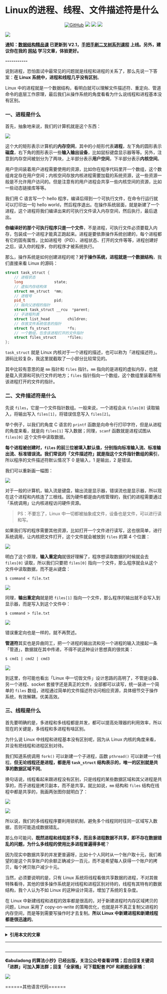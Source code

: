 # Linux的进程、线程、文件描述符是什么

<p align='center'>
<a href="https://github.com/labuladong/fucking-algorithm" target="view_window"><img alt="GitHub" src="https://img.shields.io/github/stars/labuladong/fucking-algorithm?label=Stars&style=flat-square&logo=GitHub"></a>
<a href="https://appktavsiei5995.pc.xiaoe-tech.com/index" target="_blank"><img class="my_header_icon" src="https://img.shields.io/static/v1?label=精品课程&message=查看&color=pink&style=flat"></a>
<a href="https://www.zhihu.com/people/labuladong"><img src="https://img.shields.io/badge/%E7%9F%A5%E4%B9%8E-@labuladong-000000.svg?style=flat-square&logo=Zhihu"></a>
<a href="https://space.bilibili.com/14089380"><img src="https://img.shields.io/badge/B站-@labuladong-000000.svg?style=flat-square&logo=Bilibili"></a>
</p>

![](https://labuladong.gitee.io/pictures/souyisou1.png)

**通知：[数据结构精品课](https://aep.h5.xeknow.com/s/1XJHEO) 已更新到 V2.1，[手把手刷二叉树系列课程](https://aep.xet.tech/s/3YGcq3) 上线。另外，建议你在我的 [网站](https://labuladong.github.io/algo/) 学习文章，体验更好。**



**-----------**

说到进程，恐怕面试中最常见的问题就是线程和进程的关系了，那么先说一下答案：**在 Linux 系统中，进程和线程几乎没有区别**。

Linux 中的进程就是一个数据结构，看明白就可以理解文件描述符、重定向、管道命令的底层工作原理，最后我们从操作系统的角度看看为什么说线程和进程基本没有区别。

### 一、进程是什么

首先，抽象地来说，我们的计算机就是这个东西：

![](https://labuladong.gitee.io/pictures/linuxProcess/1.jpg)

这个大的矩形表示计算机的**内存空间**，其中的小矩形代表**进程**，左下角的圆形表示**磁盘**，右下角的图形表示一些**输入输出设备**，比如鼠标键盘显示器等等。另外，注意到内存空间被划分为了两块，上半部分表示**用户空间**，下半部分表示**内核空间**。

用户空间装着用户进程需要使用的资源，比如你在程序代码里开一个数组，这个数组肯定存在用户空间；内核空间存放内核进程需要加载的系统资源，这一些资源一般是不允许用户访问的。但是注意有的用户进程会共享一些内核空间的资源，比如一些动态链接库等等。

我们用 C 语言写一个 hello 程序，编译后得到一个可执行文件，在命令行运行就可以打印出一句 hello world，然后程序退出。在操作系统层面，就是新建了一个进程，这个进程将我们编译出来的可执行文件读入内存空间，然后执行，最后退出。

**你编译好的那个可执行程序只是一个文件**，不是进程，可执行文件必须要载入内存，包装成一个进程才能真正跑起来。进程是要依靠操作系统创建的，每个进程都有它的固有属性，比如进程号（PID）、进程状态、打开的文件等等，进程创建好之后，读入你的程序，你的程序才被系统执行。

那么，操作系统是如何创建进程的呢？**对于操作系统，进程就是一个数据结构**，我们直接来看 Linux 的源码：

```cpp
struct task_struct {
	// 进程状态
	long			  state;
	// 虚拟内存结构体
	struct mm_struct  *mm;
	// 进程号
	pid_t			  pid;
	// 指向父进程的指针
	struct task_struct __rcu  *parent;
	// 子进程列表
	struct list_head		children;
	// 存放文件系统信息的指针
	struct fs_struct		*fs;
	// 一个数组，包含该进程打开的文件指针
	struct files_struct		*files;
};
```

 `task_struct` 就是 Linux 内核对于一个进程的描述，也可以称为「进程描述符」。源码比较复杂，我这里就截取了一小部分比较常见的。

其中比较有意思的是 `mm` 指针和 `files` 指针。`mm` 指向的是进程的虚拟内存，也就是载入资源和可执行文件的地方；`files` 指针指向一个数组，这个数组里装着所有该进程打开的文件的指针。

### 二、文件描述符是什么

先说 `files`，它是一个文件指针数组。一般来说，一个进程会从 `files[0]` 读取输入，将输出写入 `files[1]`，将错误信息写入 `files[2]`。

举个例子，以我们的角度 C 语言的 `printf` 函数是向命令行打印字符，但是从进程的角度来看，就是向 `files[1]` 写入数据；同理，`scanf` 函数就是进程试图从 `files[0]` 这个文件中读取数据。

**每个进程被创建时，`files` 的前三位被填入默认值，分别指向标准输入流、标准输出流、标准错误流。我们常说的「文件描述符」就是指这个文件指针数组的索引**，所以程序的文件描述符默认情况下 0 是输入，1 是输出，2 是错误。
 
我们可以重新画一幅图：

![](https://labuladong.gitee.io/pictures/linuxProcess/2.jpg)

对于一般的计算机，输入流是键盘，输出流是显示器，错误流也是显示器，所以现在这个进程和内核连了三根线。因为硬件都是由内核管理的，我们的进程需要通过「系统调用」让内核进程访问硬件资源。

> PS：不要忘了，Linux 中一切都被抽象成文件，设备也是文件，可以进行读和写。

如果我们写的程序需要其他资源，比如打开一个文件进行读写，这也很简单，进行系统调用，让内核把文件打开，这个文件就会被放到 `files` 的第 4 个位置：

![](https://labuladong.gitee.io/pictures/linuxProcess/3.jpg)

明白了这个原理，**输入重定向**就很好理解了，程序想读取数据的时候就会去 `files[0]` 读取，所以我们只要把 `files[0]` 指向一个文件，那么程序就会从这个文件中读取数据，而不是从键盘：

```shell
$ command < file.txt
```

![](https://labuladong.gitee.io/pictures/linuxProcess/5.jpg)

同理，**输出重定向**就是把 `files[1]` 指向一个文件，那么程序的输出就不会写入到显示器，而是写入到这个文件中：

```shell
$ command > file.txt
```

![](https://labuladong.gitee.io/pictures/linuxProcess/4.jpg)

错误重定向也是一样的，就不再赘述。

**管道符**其实也是异曲同工，把一个进程的输出流和另一个进程的输入流接起一条「管道」，数据就在其中传递，不得不说这种设计思想真的很优美：

```shell
$ cmd1 | cmd2 | cmd3
```

![](https://labuladong.gitee.io/pictures/linuxProcess/6.jpg)

到这里，你可能也看出「Linux 中一切皆文件」设计思路的高明了，不管是设备、另一个进程、socket 套接字还是真正的文件，全部都可以读写，统一装进一个简单的 `files` 数组，进程通过简单的文件描述符访问相应资源，具体细节交于操作系统，有效解耦，优美高效。

### 三、线程是什么

首先要明确的是，多进程和多线程都是并发，都可以提高处理器的利用效率，所以现在的关键是，多线程和多进程有啥区别。

为什么说 Linux 中线程和进程基本没有区别呢，因为从 Linux 内核的角度来看，并没有把线程和进程区别对待。

我们知道系统调用 `fork()` 可以新建一个子进程，函数 `pthread()` 可以新建一个线程。**但无论线程还是进程，都是用 `task_struct` 结构表示的，唯一的区别就是共享的数据区域不同**。

换句话说，线程看起来跟进程没有区别，只是线程的某些数据区域和其父进程是共享的，而子进程是拷贝副本，而不是共享。就比如说，`mm` 结构和 `files` 结构在线程中都是共享的，我画两张图你就明白了：

![](https://labuladong.gitee.io/pictures/linuxProcess/7.jpg)

![](https://labuladong.gitee.io/pictures/linuxProcess/8.jpg)

所以说，我们的多线程程序要利用锁机制，避免多个线程同时往同一区域写入数据，否则可能造成数据错乱。

那么你可能问，**既然进程和线程差不多，而且多进程数据不共享，即不存在数据错乱的问题，为什么多线程的使用比多进程普遍得多呢**？

因为现实中数据共享的并发更普遍呀，比如十个人同时从一个账户取十元，我们希望的是这个共享账户的余额正确减少一百元，而不是希望每人获得一个账户的拷贝，每个拷贝账户减少十元。

当然，必须要说明的是，只有 Linux 系统将线程看做共享数据的进程，不对其做特殊看待，其他的很多操作系统是对线程和进程区别对待的，线程有其特有的数据结构，我个人认为不如 Linux 的这种设计简洁，增加了系统的复杂度。

在 Linux 中新建线程和进程的效率都是很高的，对于新建进程时内存区域拷贝的问题，Linux 采用了 copy-on-write 的策略优化，也就是并不真正复制父进程的内存空间，而是等到需要写操作时才去复制。**所以 Linux 中新建进程和新建线程都是很迅速的**。



<hr>
<details>
<summary><strong>引用本文的文章</strong></summary>

 - [Linux 管道和重定向的坑](https://labuladong.github.io/article/fname.html?fname=linux技巧3)
 - [关于 Linux shell 你必须知道的](https://labuladong.github.io/article/fname.html?fname=linuxshell)

</details><hr>





**＿＿＿＿＿＿＿＿＿＿＿＿＿**

**《labuladong 的算法小抄》已经出版，关注公众号查看详情；后台回复关键词「**进群**」可加入算法群；回复「**全家桶**」可下载配套 PDF 和刷题全家桶**：

![](https://labuladong.gitee.io/pictures/souyisou2.png)


======其他语言代码======